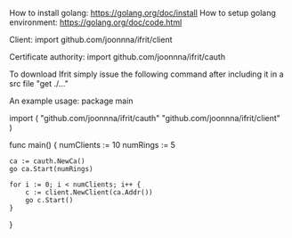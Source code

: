 How to install golang: https://golang.org/doc/install
How to setup golang environment: https://golang.org/doc/code.html

Client:
import github.com/joonnna/ifrit/client

Certificate authority: 
import github.com/joonnna/ifrit/cauth

To download Ifrit simply issue the following command after including it in a src file "get ./..."

An example usage:
package main

import (
	"github.com/joonnna/ifrit/cauth"
	"github.com/joonnna/ifrit/client"	
)

func main() {
	numClients := 10
	numRings := 5

	ca := cauth.NewCa()
	go ca.Start(numRings)

	for i := 0; i < numClients; i++ {
		c := client.NewClient(ca.Addr())
		go c.Start()
	}
}


